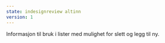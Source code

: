 ```yaml
---
state: indesignreview altinn
version: 1
---
```

Informasjon til bruk i lister med mulighet for slett og legg til ny.
